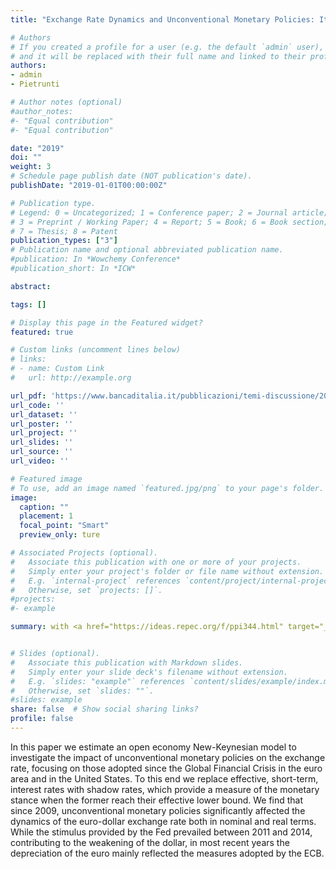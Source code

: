 ```yaml
---
title: "Exchange Rate Dynamics and Unconventional Monetary Policies: It's All in the Shadows"

# Authors
# If you created a profile for a user (e.g. the default `admin` user), write the username (folder name) here
# and it will be replaced with their full name and linked to their profile.
authors:
- admin
- Pietrunti

# Author notes (optional)
#author_notes:
#- "Equal contribution"
#- "Equal contribution"

date: "2019"
doi: ""
weight: 3
# Schedule page publish date (NOT publication's date).
publishDate: "2019-01-01T00:00:00Z"

# Publication type.
# Legend: 0 = Uncategorized; 1 = Conference paper; 2 = Journal article;
# 3 = Preprint / Working Paper; 4 = Report; 5 = Book; 6 = Book section;
# 7 = Thesis; 8 = Patent
publication_types: ["3"]
# Publication name and optional abbreviated publication name.
#publication: In *Wowchemy Conference*
#publication_short: In *ICW*

abstract:

tags: []

# Display this page in the Featured widget?
featured: true

# Custom links (uncomment lines below)
# links:
# - name: Custom Link
#   url: http://example.org

url_pdf: 'https://www.bancaditalia.it/pubblicazioni/temi-discussione/2019/2019-1231/en_tema_1231.pdf'
url_code: ''
url_dataset: ''
url_poster: ''
url_project: ''
url_slides: ''
url_source: ''
url_video: ''

# Featured image
# To use, add an image named `featured.jpg/png` to your page's folder.
image:
  caption: ""
  placement: 1
  focal_point: "Smart"
  preview_only: ture

# Associated Projects (optional).
#   Associate this publication with one or more of your projects.
#   Simply enter your project's folder or file name without extension.
#   E.g. `internal-project` references `content/project/internal-project/index.md`.
#   Otherwise, set `projects: []`.
#projects:
#- example

summary: with <a href="https://ideas.repec.org/f/ppi344.html" target="_blank" rel="noopener noreferrer"> Mario Pietrunti</a> (former Bank of Italy).


# Slides (optional).
#   Associate this publication with Markdown slides.
#   Simply enter your slide deck's filename without extension.
#   E.g. `slides: "example"` references `content/slides/example/index.md`.
#   Otherwise, set `slides: ""`.
#slides: example
share: false  # Show social sharing links?
profile: false
---
```

In this paper we estimate an open economy New-Keynesian model to investigate the impact of unconventional monetary policies on the exchange rate, focusing on those adopted since the Global Financial Crisis in the euro area and in the United States. To this end we replace effective, short-term, interest rates with shadow rates, which provide a measure of the monetary stance when the former reach their effective lower bound. We find that since 2009, unconventional monetary policies significantly affected the dynamics of the euro-dollar exchange rate both in nominal and real terms. While the stimulus provided by the Fed prevailed between 2011 and 2014, contributing to the weakening of the dollar, in most recent years the depreciation of the euro mainly reflected the measures adopted by the ECB.
